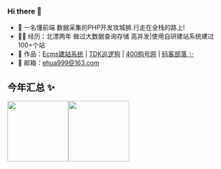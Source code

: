 ### Hi there 👋


- 🤔 一名懂前端 数据采集的PHP开发攻城狮.行走在全栈的路上!
- 👨‍💻 经历：北漂两年 做过大数据查询存储 高并发|使用自研建站系统建过100+个站
- 🏡 作品：<a href="https://github.com/EhuaNetwork/ecms" target="_blank">Ecms建站系统</a> | <a href="https://github.com/EhuaNetwork/ecms" target="_blank">TDK巡逻狗</a> | <a href="https://github.com/EhuaNetwork/ecms" target="_blank">400购号网</a> | <a href="https://github.com/EhuaNetwork/ecms" target="_blank">码客部落 ✨</a>
- 💬 邮箱：ehua999@163.com


## 今年汇总 ✨

<img align="" height="137px" src="https://github-readme-stats.vercel.app/api?username=liyupi&hide_title=true&hide_border=true&show_icons=true&include_all_commits=true&line_height=21&bg_color=0,EC6C6C,FFD479,FFFC79,73FA79&theme=graywhite&locale=cn" /><img align="" height="137px" src="https://github-readme-stats.vercel.app/api/top-langs/?username=liyupi&hide_title=true&hide_border=true&layout=compact&bg_color=0,73FA79,73FDFF,D783FF&theme=graywhite&locale=cn" />
